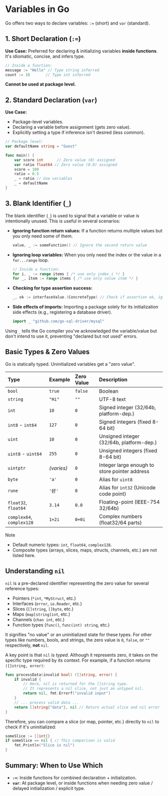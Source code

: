 # Variables in Go

Go offers two ways to declare variables: `:=` (short) and `var` (standard).

## 1. Short Declaration (`:=`)

**Use Case:** Preferred for declaring & initializing variables **inside functions**. It's idiomatic, concise, and infers type.

```go
// Inside a function:
message := "Hello" // Type string inferred
count := 10       // Type int inferred
```

**Cannot be used at package level.**

## 2. Standard Declaration (`var`)

**Use Case:**

- Package-level variables.
- Declaring a variable before assignment (gets zero value).
- Explicitly setting a type if inference isn't desired (less common).

```go
// Package level:
var defaultName string = "Guest"

func main() {
    var score int      // Zero value (0) assigned
    var ratio float64 // Zero value (0.0) assigned
    score = 100
    ratio = 0.5
    _ = ratio // Use variables
    _ = defaultName
}
```

## 3. Blank Identifier (`_`)

The blank identifier (`_`) is used to signal that a variable or value is intentionally unused. This is useful in several scenarios:

- **Ignoring function return values:** If a function returns multiple values but you only need some of them.

  ```go
  value, _ := someFunction() // Ignore the second return value
  ```

- **Ignoring loop variables:** When you only need the index or the value in a `for...range` loop.

  ```go
  // Inside a function:
  for i, _ := range items { /* use only index i */ }
  for _, item := range items { /* use only value item */ }
  ```

- **Checking for type assertion success:**

  ```go
  _, ok := interfaceValue.(ConcreteType) // Check if assertion ok, ignore the value
  ```

- **Side effects of imports:** Importing a package solely for its initialization side effects (e.g., registering a database driver).

  ```go
  import _ "github.com/go-sql-driver/mysql"
  ```

Using `_` tells the Go compiler you've acknowledged the variable/value but don't intend to use it, preventing "declared but not used" errors.

## Basic Types & Zero Values

Go is statically typed. Uninitialized variables get a "zero value".

| Type | Example | Zero Value | Description |
| :-- | :-- | :-- | :-- |
| `bool` | `true` | `false` | Boolean |
| `string` | `"Hi"` | `""` | UTF-8 text |
| `int` | `10` | `0` | Signed integer (32/64b, platform-dep.) |
| `int8` - `int64` | `127` | `0` | Signed integers (fixed 8-64 bit) |
| `uint` | `10` | `0` | Unsigned integer (32/64b, platform-dep.) |
| `uint8` - `uint64` | `255` | `0` | Unsigned integers (fixed 8-64 bit) |
| `uintptr` | *(varies)* | `0` | Integer large enough to store pointer address |
| `byte` | `'a'` | `0` | Alias for `uint8` |
| `rune` | `'好'` | `0` | Alias for `int32` (Unicode code point) |
| `float32`, `float64` | `3.14` | `0.0` | Floating-point (IEEE-754 32/64b) |
| `complex64`, `complex128` | `1+2i` | `0+0i` | Complex numbers (float32/64 parts) |

> [!NOTE]
>
> - Default numeric types: `int`, `float64`, `complex128`.
> - Composite types (arrays, slices, maps, structs, channels, etc.) are not listed here.

## Understanding `nil`

`nil` is a pre-declared identifier representing the zero value for several reference types:

- Pointers (`*int`, `*MyStruct`, etc.)
- Interfaces (`error`, `io.Reader`, etc.)
- Slices (`[]string`, `[]byte`, etc.)
- Maps (`map[string]int`, etc.)
- Channels (`chan int`, etc.)
- Function types (`func()`, `func(int) string`, etc.)

It signifies "no value" or an uninitialized state for these types. For other types like numbers, bools, and strings, the zero value is `0`, `false`, or `""` respectively, **not** `nil`.

A key point is that `nil` is *typed*. Although it represents zero, it takes on the specific type required by its context. For example, if a function returns `([]string, error)`:

```go
func processData(invalid bool) ([]string, error) {
    if invalid {
        // Here, nil is returned for the []string type.
        // It represents a nil slice, not just an untyped nil.
        return nil, fmt.Errorf("invalid input")
    }
    // ... process valid data ...
    return []string{"data"}, nil // Return actual slice and nil error
}
```

Therefore, you can compare a slice (or map, pointer, etc.) directly to `nil` to check if it's uninitialized:

```go
someSlice := []int{}
if someSlice == nil { // This comparison is valid
    fmt.Println("Slice is nil")
}
```

## Summary: When to Use Which

- **`:=`**: Inside functions for combined declaration + initialization.
- **`var`**: At package level, or inside functions when needing zero value / delayed initialization / explicit type.

